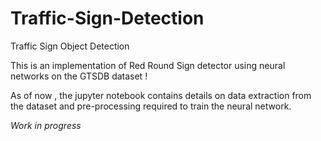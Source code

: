 # Traffic-Sign-Detection
Traffic Sign Object Detection


This is an implementation of Red Round Sign detector using neural networks on the GTSDB dataset ! 

As of now , the jupyter notebook contains details on data extraction from the dataset and pre-processing required to train the neural network.

*Work in progress*
